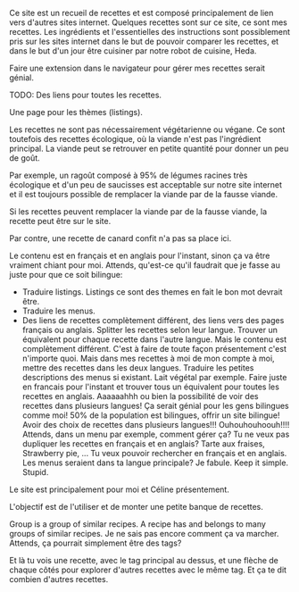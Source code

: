 Ce site est un recueil de recettes et est composé principalement de lien vers d'autres sites internet.
Quelques recettes sont sur ce site, ce sont mes recettes.
Les ingrédients et l'essentielles des instructions sont possiblement pris sur les sites internet dans le but de pouvoir comparer les recettes, et dans le but d'un jour être cuisiner par notre robot de cuisine, Heda.

Faire une extension dans le navigateur pour gérer mes recettes serait génial.

TODO: Des liens pour toutes les recettes.

Une page pour les thèmes (listings).

Les recettes ne sont pas nécessairement végétarienne ou végane. Ce sont toutefois des recettes écologique, où la viande n'est pas l'ingrédient principal. La viande peut se retrouver en petite quantité pour donner un peu de goût.

Par exemple, un ragoût composé à 95% de légumes racines très écologique et d'un peu de saucisses est acceptable sur notre site internet et il est toujours possible de remplacer la viande par de la fausse viande.

Si les recettes peuvent remplacer la viande par de la fausse viande, la recette peut être sur le site.

Par contre, une recette de canard confit n'a pas sa place ici.

Le contenu est en français et en anglais pour l'instant, sinon ça va être vraiment chiant pour moi.
Attends, qu'est-ce qu'il faudrait que je fasse au juste pour que ce soit bilingue:
- Traduire listings. Listings ce sont des themes en fait le bon mot devrait être.
- Traduire les menus.
- Des liens de recettes complètement différent, des liens vers des pages français ou anglais. Splitter les recettes selon leur langue. Trouver un équivalent pour chaque recette dans l'autre langue. Mais le contenu est complètement différent. C'est à faire de toute façon présentement c'est n'importe quoi. Mais dans mes recettes à moi de mon compte à moi, mettre des recettes dans les deux langues.
Traduire les petites descriptions des menus si existant. Lait végétal par exemple.
Faire juste en francais pour l'instant et trouver tous un équivalent pour toutes les recettes en anglais.
Aaaaaahhh ou bien la possibilité de voir des recettes dans plusieurs langues! Ça serait génial pour les gens bilingues comme moi! 50% de la population est bilingues, offrir un site bilingue! Avoir des choix de recettes dans plusieurs langues!!! Ouhouhouhoouh!!!!
Attends, dans un menu par exemple, comment gérer ça? Tu ne veux pas dupliquer les recettes en français et en anglais? Tarte aux fraises, Strawberry pie, ...
Tu veux pouvoir rechercher en français et en anglais. Les menus seraient dans ta langue principale?
Je fabule. Keep it simple. Stupid.

Le site est principalement pour moi et Céline présentement.

L'objectif est de l'utiliser et de monter une petite banque de recettes.

Group is a group of similar recipes. A recipe has and belongs to many groups of similar recipes.
Je ne sais pas encore comment ça va marcher.
Attends, ça pourrait simplement être des tags?

Et là tu vois une recette, avec le tag principal au dessus, et une flèche de chaque côtés pour explorer d'autres recettes avec le même tag. Et ça te dit combien d'autres recettes.
